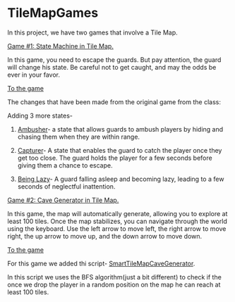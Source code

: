 # TileMapGames
In this project, we have two games that involve a Tile Map.

<ins>Game #1: State Machine in Tile Map.</ins>

In this game, you need to escape the guards. But pay attention, the guard will change his state. Be careful not to get caught, and may the odds be ever in your favor.

[To the game](https://edenxhadar.itch.io/state-machine-in-tile-map-game)

The changes that have been made from the original game from the class:

Adding 3 more states-

1. [Ambusher](https://github.com/game-devcourse/TileMapGames/blob/main/Assets/Scripts/3-enemies/Ambusher.cs)- a state that allows guards to ambush players by hiding and chasing them when they are within range.

2. [Capturer](https://github.com/game-devcourse/TileMapGames/blob/main/Assets/Scripts/3-enemies/Capturer.cs)- A state that enables the guard to catch the player once they get too close. The guard holds the player for a few seconds before giving them a chance to escape.

3. [Being Lazy](https://github.com/game-devcourse/TileMapGames/blob/main/Assets/Scripts/3-enemies/BeingLazy.cs)- A guard falling asleep and becoming lazy, leading to a few seconds of neglectful inattention.

   
<u>Game #2: Cave Generator in Tile Map.</u>

In this game, the map will automatically generate, allowing you to explore at least 100 tiles. Once the map stabilizes, you can navigate through the world using the keyboard. Use the left arrow to move left, the right arrow to move right, the up arrow to move up, and the down arrow to move down.

[To the game](https://edenxhadar.itch.io/cave-generator-game)

For this game we added thi script- [SmartTileMapCaveGenerator](https://github.com/game-devcourse/TileMapGames/blob/main/Assets/Scripts/4-generation/SmartTileMapCaveGenerator.cs).

In this script we uses the BFS algorithm(just a bit different) to check if the once we drop the player in a random position on the map he can reach at least 100 tiles.
